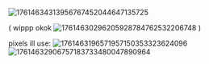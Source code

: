 ![17614634313956767452044647135725](https://github.com/user-attachments/assets/6e9bcd6b-3aea-4deb-b2e9-290b50f643f5)


( wippp okok ![17614630296205928784762532206748](https://github.com/user-attachments/assets/3b3ddf7e-a681-4324-954a-4188e7c58b2d) ) 

pixels ill use: ![1761463196571957150353323624096](https://github.com/user-attachments/assets/8534c460-b502-4b05-8874-d11475e0d679) ![17614632906757183733480047890964](https://github.com/user-attachments/assets/d7e763c0-5161-46c9-b464-6a1dec1b6f35)

